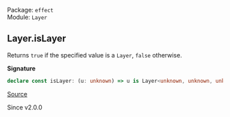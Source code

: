 Package: `effect`<br />
Module: `Layer`<br />

## Layer.isLayer

Returns `true` if the specified value is a `Layer`, `false` otherwise.

**Signature**

```ts
declare const isLayer: (u: unknown) => u is Layer<unknown, unknown, unknown>
```

[Source](https://github.com/Effect-TS/effect/tree/main/packages/effect/src/Layer.ts#L158)

Since v2.0.0